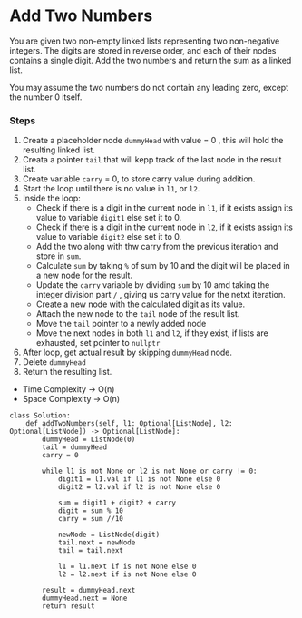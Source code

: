 # Add Two Numbers

You are given two non-empty linked lists representing two non-negative integers. The digits are stored in reverse order, and each of their nodes contains a single digit. Add the two numbers and return the sum as a linked list.

You may assume the two numbers do not contain any leading zero, except the number 0 itself.

### Steps
1. Create a placeholder node `dummyHead` with value = 0 , this will hold the resulting linked list.
2. Creata a pointer `tail` that will kepp track of the last node in the result list.
3. Create variable `carry` = 0, to store carry value during addition.
4. Start the loop until there is no value in `l1`, or `l2`.
5. Inside the loop:
    - Check  if there is a digit in the current node in `l1`, if it exists assign its value to variable `digit1` else set it to 0.
    - Check  if there is a digit in the current node in `l2`, if it exists assign its value to variable `digit2` else set it to 0.
    - Add the two along with thw carry from the previous iteration and store in `sum`.
    - Calculate `sum` by taking `%` of sum by 10 and the digit will be placed in a new node for the result.
    - Update the `carry` variable by dividing `sum` by 10 amd taking the integer division part `/` , giving us carry value for the netxt iteration.
    - Create a new node with the calculated digit as its value.
    - Attach the new node to the `tail` node of the result list.
    - Move the `tail` pointer to a newly added node
    - Move the next nodes in both `l1` and `l2`, if they exist, if lists are exhausted, set pointer to `nullptr`
6. After loop, get actual result by skipping `dummyHead` node.
7. Delete `dummyHead`
8. Return the resulting list.


- Time Complexity -> O(n)
- Space Complexity -> O(n)
```
class Solution:
    def addTwoNumbers(self, l1: Optional[ListNode], l2: Optional[ListNode]) -> Optional[ListNode]:
        dummyHead = ListNode(0)
        tail = dummyHead
        carry = 0

        while l1 is not None or l2 is not None or carry != 0:
            digit1 = l1.val if l1 is not None else 0
            digit2 = l2.val if l2 is not None else 0

            sum = digit1 + digit2 + carry
            digit = sum % 10
            carry = sum //10

            newNode = ListNode(digit)
            tail.next = newNode
            tail = tail.next

            l1 = l1.next if is not None else 0
            l2 = l2.next if is not None else 0
        
        result = dummyHead.next
        dummyHead.next = None
        return result

```
